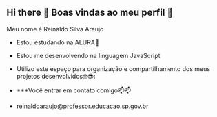 ## Hi there 👋 Boas vindas ao meu perfil 💙


Meu nome é Reinaldo Silva Araujo
- Estou estudando na ALURA🤙
- Estou me desenvolvendo na linguagem JavaScript
- Utilizo este espaço para organização e compartilhamento dos meus projetos desenvolvidos🤓😎:

- ***Você entrar em contato comigo📫📫

- reinaldoaraujo@professor.educacao.sp.gov.br
